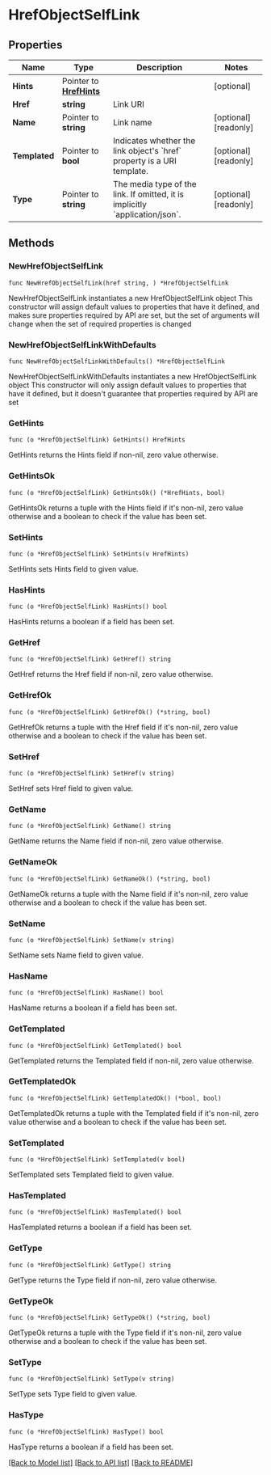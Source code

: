 # HrefObjectSelfLink

## Properties

Name | Type | Description | Notes
------------ | ------------- | ------------- | -------------
**Hints** | Pointer to [**HrefHints**](HrefHints.md) |  | [optional] 
**Href** | **string** | Link URI | 
**Name** | Pointer to **string** | Link name | [optional] [readonly] 
**Templated** | Pointer to **bool** | Indicates whether the link object&#39;s &#x60;href&#x60; property is a URI template. | [optional] [readonly] 
**Type** | Pointer to **string** | The media type of the link. If omitted, it is implicitly &#x60;application/json&#x60;. | [optional] [readonly] 

## Methods

### NewHrefObjectSelfLink

`func NewHrefObjectSelfLink(href string, ) *HrefObjectSelfLink`

NewHrefObjectSelfLink instantiates a new HrefObjectSelfLink object
This constructor will assign default values to properties that have it defined,
and makes sure properties required by API are set, but the set of arguments
will change when the set of required properties is changed

### NewHrefObjectSelfLinkWithDefaults

`func NewHrefObjectSelfLinkWithDefaults() *HrefObjectSelfLink`

NewHrefObjectSelfLinkWithDefaults instantiates a new HrefObjectSelfLink object
This constructor will only assign default values to properties that have it defined,
but it doesn't guarantee that properties required by API are set

### GetHints

`func (o *HrefObjectSelfLink) GetHints() HrefHints`

GetHints returns the Hints field if non-nil, zero value otherwise.

### GetHintsOk

`func (o *HrefObjectSelfLink) GetHintsOk() (*HrefHints, bool)`

GetHintsOk returns a tuple with the Hints field if it's non-nil, zero value otherwise
and a boolean to check if the value has been set.

### SetHints

`func (o *HrefObjectSelfLink) SetHints(v HrefHints)`

SetHints sets Hints field to given value.

### HasHints

`func (o *HrefObjectSelfLink) HasHints() bool`

HasHints returns a boolean if a field has been set.

### GetHref

`func (o *HrefObjectSelfLink) GetHref() string`

GetHref returns the Href field if non-nil, zero value otherwise.

### GetHrefOk

`func (o *HrefObjectSelfLink) GetHrefOk() (*string, bool)`

GetHrefOk returns a tuple with the Href field if it's non-nil, zero value otherwise
and a boolean to check if the value has been set.

### SetHref

`func (o *HrefObjectSelfLink) SetHref(v string)`

SetHref sets Href field to given value.


### GetName

`func (o *HrefObjectSelfLink) GetName() string`

GetName returns the Name field if non-nil, zero value otherwise.

### GetNameOk

`func (o *HrefObjectSelfLink) GetNameOk() (*string, bool)`

GetNameOk returns a tuple with the Name field if it's non-nil, zero value otherwise
and a boolean to check if the value has been set.

### SetName

`func (o *HrefObjectSelfLink) SetName(v string)`

SetName sets Name field to given value.

### HasName

`func (o *HrefObjectSelfLink) HasName() bool`

HasName returns a boolean if a field has been set.

### GetTemplated

`func (o *HrefObjectSelfLink) GetTemplated() bool`

GetTemplated returns the Templated field if non-nil, zero value otherwise.

### GetTemplatedOk

`func (o *HrefObjectSelfLink) GetTemplatedOk() (*bool, bool)`

GetTemplatedOk returns a tuple with the Templated field if it's non-nil, zero value otherwise
and a boolean to check if the value has been set.

### SetTemplated

`func (o *HrefObjectSelfLink) SetTemplated(v bool)`

SetTemplated sets Templated field to given value.

### HasTemplated

`func (o *HrefObjectSelfLink) HasTemplated() bool`

HasTemplated returns a boolean if a field has been set.

### GetType

`func (o *HrefObjectSelfLink) GetType() string`

GetType returns the Type field if non-nil, zero value otherwise.

### GetTypeOk

`func (o *HrefObjectSelfLink) GetTypeOk() (*string, bool)`

GetTypeOk returns a tuple with the Type field if it's non-nil, zero value otherwise
and a boolean to check if the value has been set.

### SetType

`func (o *HrefObjectSelfLink) SetType(v string)`

SetType sets Type field to given value.

### HasType

`func (o *HrefObjectSelfLink) HasType() bool`

HasType returns a boolean if a field has been set.


[[Back to Model list]](../README.md#documentation-for-models) [[Back to API list]](../README.md#documentation-for-api-endpoints) [[Back to README]](../README.md)



